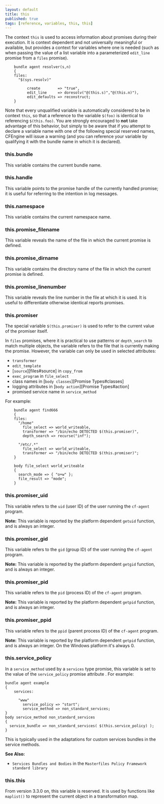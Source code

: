```yaml
---
layout: default
title: this
published: true
tags: [reference, variables, this, this]
---
```


The context `this` is used to access information about promises during
their execution. It is context dependent and not universally meaningful
or available, but provides a context for variables where one is needed
(such as when passing the value of a list variable into a parameterized
`edit_line` promise from a `files` promise).

```cf3
    bundle agent resolver(s,n)
    {
    files:
      "$(sys.resolv)"

          create        => "true",
          edit_line     => doresolv("@(this.s)","@(this.n)"),
          edit_defaults => reconstruct;
    }
```

Note that every unqualified variable is automatically considered to be
in context `this`, so that a reference to the variable `$(foo)` is
identical to referencing `$(this.foo)`. You are strongly encouraged to
**not** take advantage of this behavior, but simply to be aware that if
you attempt to declare a variable name with one of the following special
reserved names, CFEngine will issue a warning (and you can reference
your variable by qualifying it with the bundle name in which it is
declared).

### this.bundle

This variable contains the current bundle name.

### this.handle

This variable points to the promise handle of the currently handled
promise; it is useful for referring to the intention in log messages.

### this.namespace

This variable contains the current namespace name.

### this.promise_filename

This variable reveals the name of the file in which the current promise
is defined.

### this.promise_dirname

This variable contains the directory name of the file in which the
current promise is defined.

### this.promise_linenumber

This variable reveals the line number in the file at which it is used.
It is useful to differentiate otherwise identical reports promises.

### this.promiser

The special variable `$(this.promiser)` is used to refer to the current
value of the promiser itself.

In `files` promises, where it is practical to use patterns or `depth_search`
to match multiple objects, the variable refers to the file that is currently
making the promise. However, the variable can only be used in selected
attributes:

* `transformer`
* `edit_template`
* [`source`][files#source] in `copy_from`
* `exec_program` in `file_select`
* class names in [`body classes`][Promise Types#classes]
* logging attributes in [`body action`][Promise Types#action]
* promised service name in `service_method`

For example:

```cf3
    bundle agent find666
    {
    files:
      "/home"
        file_select => world_writeable,
        transformer => "/bin/echo DETECTED $(this.promiser)",
        depth_search => recurse("inf");

      "/etc/.*"
        file_select => world_writeable,
        transformer => "/bin/echo DETECTED $(this.promiser)";
    }

    body file_select world_writeable
    {
      search_mode => { "o+w" };
      file_result => "mode";
    }
```

### this.promiser_uid

This variable refers to the `uid` (user ID) of the user running the `cf-agent` program.

**Note:** This variable is reported by the platform dependent `getuid` function,
and is always an integer.

### this.promiser_gid

This variable refers to the `gid` (group ID) of the user running the `cf-agent` program.

**Note:** This variable is reported by the platform dependent `getgid` function,
and is always an integer.

### this.promiser_pid

This variable refers to the `pid` (process ID) of the `cf-agent` program.

**Note:** This variable is reported by the platform dependent `getpid` function,
and is always an integer.

### this.promiser_ppid

This variable refers to the `ppid` (parent process ID) of the `cf-agent` program.

**Note:** This variable is reported by the platform dependent `getpid` function,
and is always an integer.  On the Windows platform it's always 0.

### this.service_policy

In a `service_method` used by a `services` type promise, this variable is set to
the value of the `service_policy` promise attribute . For example:

```cf3
bundle agent example
{
    services:

      "www"
        service_policy => "start";
        service_method => non_standard_services;
}
body service_method non_standard_services
{
  service_bundle => non_standard_services( $(this.service_policy) );
}
```

This is typically used in the adaptations for custom services bundles in
the service methods.

**See Also:**

* `Services Bundles and Bodies` in the `Masterfiles Policy Framework standard
  library`

### this.this

From version 3.3.0 on, this variable is reserved. It is used by
functions like `maplist()` to represent the current object in a
transformation map.
